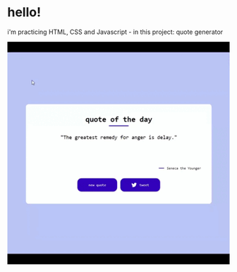 # hello!

i'm practicing HTML, CSS and Javascript - in this project: 
quote generator

<p align="center"> 
    <img src= "./img/gt-quote-generator.gif" />
</p>
